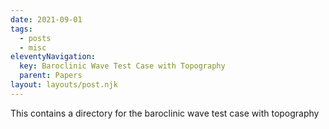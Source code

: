 ```yaml
---
date: 2021-09-01
tags:
  - posts
  - misc
eleventyNavigation:
  key: Baroclinic Wave Test Case with Topography
  parent: Papers
layout: layouts/post.njk
---
```



This contains a directory for the baroclinic wave test case with topography